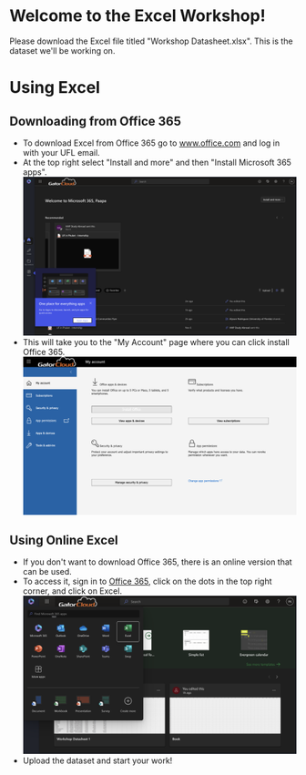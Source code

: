 # Welcome to the Excel Workshop!

Please download the Excel file titled "Workshop Datasheet.xlsx". This is the dataset we'll be working on.


# Using Excel

## Downloading from Office 365
* To download Excel from Office 365 go to <a href="www.office.com">www.office.com</a> and log in with your UFL email.
* At the top right select "Install and more" and then "Install Microsoft 365 apps".
![Excel Workshop Image](images/365screen.png)
* This will take you to the "My Account" page where you can click install Office 365.
![image](images/image.png)


## Using Online Excel
* If you don't want to download Office 365, there is an online version that can be used.
* To access it, sign in to <a href="www.office.com">Office 365</a>, click on the dots in the top right corner, and click on Excel.
![Online Excel Image](images/excel.png)
* Upload the dataset and start your work!
